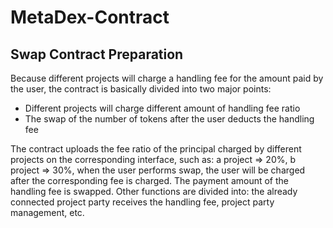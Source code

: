 # MetaDex-Contract

## Swap Contract Preparation

Because different projects will charge a handling fee for the amount paid by the user, the contract is basically divided into two major points:
- Different projects will charge different amount of handling fee ratio
- The swap of the number of tokens after the user deducts the handling fee

The contract uploads the fee ratio of the principal charged by different projects on the corresponding interface, such as: a project => 20%, b project => 30%, when the user performs swap, the user will be charged after the corresponding fee is charged. The payment amount of the handling fee is swapped.
Other functions are divided into: the already connected project party receives the handling fee, project party management, etc.

